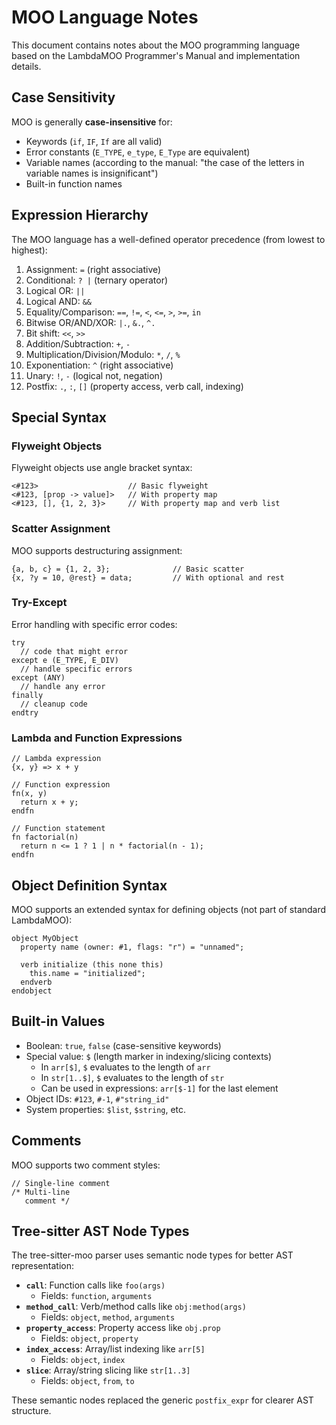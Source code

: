 # MOO Language Notes

This document contains notes about the MOO programming language based on the
LambdaMOO Programmer's Manual and implementation details.

## Case Sensitivity

MOO is generally **case-insensitive** for:

- Keywords (`if`, `IF`, `If` are all valid)
- Error constants (`E_TYPE`, `e_type`, `E_Type` are equivalent)
- Variable names (according to the manual: "the case of the letters in variable
  names is insignificant")
- Built-in function names

## Expression Hierarchy

The MOO language has a well-defined operator precedence (from lowest to
highest):

1. Assignment: `=` (right associative)
2. Conditional: `? |` (ternary operator)
3. Logical OR: `||`
4. Logical AND: `&&`
5. Equality/Comparison: `==`, `!=`, `<`, `<=`, `>`, `>=`, `in`
6. Bitwise OR/AND/XOR: `|.`, `&.`, `^.`
7. Bit shift: `<<`, `>>`
8. Addition/Subtraction: `+`, `-`
9. Multiplication/Division/Modulo: `*`, `/`, `%`
10. Exponentiation: `^` (right associative)
11. Unary: `!`, `-` (logical not, negation)
12. Postfix: `.`, `:`, `[]` (property access, verb call, indexing)

## Special Syntax

### Flyweight Objects

Flyweight objects use angle bracket syntax:

```moo
<#123>                    // Basic flyweight
<#123, [prop -> value]>   // With property map
<#123, [], {1, 2, 3}>     // With property map and verb list
```

### Scatter Assignment

MOO supports destructuring assignment:

```moo
{a, b, c} = {1, 2, 3};              // Basic scatter
{x, ?y = 10, @rest} = data;         // With optional and rest
```

### Try-Except

Error handling with specific error codes:

```moo
try
  // code that might error
except e (E_TYPE, E_DIV)
  // handle specific errors
except (ANY)
  // handle any error
finally
  // cleanup code
endtry
```

### Lambda and Function Expressions

```moo
// Lambda expression
{x, y} => x + y

// Function expression
fn(x, y)
  return x + y;
endfn

// Function statement
fn factorial(n)
  return n <= 1 ? 1 | n * factorial(n - 1);
endfn
```

## Object Definition Syntax

MOO supports an extended syntax for defining objects (not part of standard
LambdaMOO):

```moo
object MyObject
  property name (owner: #1, flags: "r") = "unnamed";

  verb initialize (this none this)
    this.name = "initialized";
  endverb
endobject
```

## Built-in Values

- Boolean: `true`, `false` (case-sensitive keywords)
- Special value: `$` (length marker in indexing/slicing contexts)
  - In `arr[$]`, `$` evaluates to the length of `arr`
  - In `str[1..$]`, `$` evaluates to the length of `str`
  - Can be used in expressions: `arr[$-1]` for the last element
- Object IDs: `#123`, `#-1`, `#"string_id"`
- System properties: `$list`, `$string`, etc.

## Comments

MOO supports two comment styles:

```moo
// Single-line comment
/* Multi-line
   comment */
```

## Tree-sitter AST Node Types

The tree-sitter-moo parser uses semantic node types for better AST
representation:

- **`call`**: Function calls like `foo(args)`
  - Fields: `function`, `arguments`
- **`method_call`**: Verb/method calls like `obj:method(args)`
  - Fields: `object`, `method`, `arguments`
- **`property_access`**: Property access like `obj.prop`
  - Fields: `object`, `property`
- **`index_access`**: Array/list indexing like `arr[5]`
  - Fields: `object`, `index`
- **`slice`**: Array/string slicing like `str[1..3]`
  - Fields: `object`, `from`, `to`

These semantic nodes replaced the generic `postfix_expr` for clearer AST
structure.
